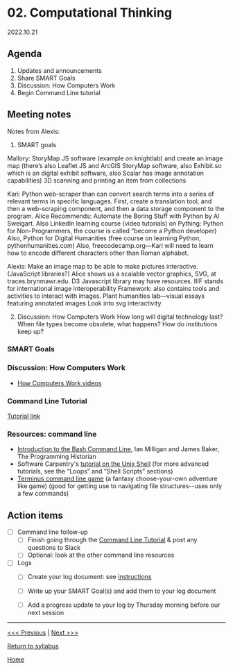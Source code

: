 # 02. Computational Thinking

2022.10.21

## Agenda
1. Updates and announcements
2. Share SMART Goals
3. Discussion: How Computers Work
4. Begin Command Line tutorial

## Meeting notes
Notes from Alexis:
1. SMART goals

Mallory:
StoryMap JS software (example on knightlab) and create an image map (there’s also Leaflet JS and ArcGIS StoryMap software, also Exhibit.so which is an digital exhibit software, also Scalar has image annotation capabilities)
3D scanning and printing an item from collections

Kari:
Python web-scraper than can convert search terms into a series of relevant terms in specific languages. First, create a translation tool, and then a web-scraping component, and then a data storage component to the program. Alice Recommends: Automate the Boring Stuff with Python by Al Sweigart. Also LinkedIn learning course (video tutorials) on Pything: Python for Non-Programmers, the course is called “become a Python developer) Also, Python for Digital Humanities (free course on learning Python, pythonhumanities.com) Also, freecodecamp.org—Kari will need to learn how to encode different characters other than Roman alphabet.

Alexis:
Make an image map to be able to make pictures interactive. (JavaScript libraries?) Alice shows us a scalable vector graphics, SVG, at traces.brynmawr.edu. D3 Javascript library may have resources. 
IIIF stands for international image interoperability Framework: also contains tools and activities to interact with images.
Plant humanities lab—visual essays featuring annotated images
Look into svg interactivity

2. Discussion: How Computers Work
How long will digital technology last? When file types become obsolete, what happens? How do institutions keep up?


### SMART Goals


### Discussion: How Computers Work

- [How Computers Work videos](https://www.youtube.com/watch?v=OAx_6-wdslM&list=PLzdnOPI1iJNcsRwJhvksEo1tJqjIqWbN-)
  
### Command Line Tutorial

[Tutorial link](https://github.com/tri-cods/command-line)


### Resources: command line

- [Introduction to the Bash Command Line](https://programminghistorian.org/en/lessons/intro-to-bash), Ian Milligan and James Baker, The Programming Historian
- Software Carpentry's [tutorial on the Unix Shell](http://swcarpentry.github.io/shell-novice/) (for more advanced tutorials, see the “Loops” and “Shell Scripts” sections)
- [Terminus command line game](http://web.mit.edu/mprat/Public/web/Terminus/Web/main.html) (a fantasy choose-your-own adventure like game) (good for getting use to navigating file structures--uses only a few commands)


## Action items

- [ ] Command line follow-up
  - [ ] Finish going through the [Command Line Tutorial](https://github.com/tri-cods/command-line) & post any questions to Slack
  - [ ] Optional: look at the other command line resources
- [ ] Logs
  - [ ] Create your log document: see [instructions](../logs/sample.md)
  - [ ] Write up your SMART Goal(s) and add them to your log document
  - [ ] Add a progress update to your log by Thursday morning before our next session




---

[<<< Previous](01-intro.md) | [Next >>>](03-git.md)

[Return to syllabus](../syllabus.md)

[Home](../README.md)
